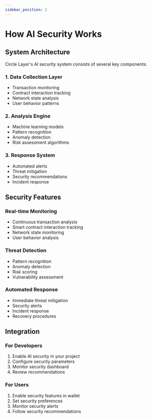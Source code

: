 ```yaml
---
sidebar_position: 2
---
```


# How AI Security Works

## System Architecture

Circle Layer's AI security system consists of several key components:

### 1. Data Collection Layer
- Transaction monitoring
- Contract interaction tracking
- Network state analysis
- User behavior patterns

### 2. Analysis Engine
- Machine learning models
- Pattern recognition
- Anomaly detection
- Risk assessment algorithms

### 3. Response System
- Automated alerts
- Threat mitigation
- Security recommendations
- Incident response

## Security Features

### Real-time Monitoring
- Continuous transaction analysis
- Smart contract interaction tracking
- Network state monitoring
- User behavior analysis

### Threat Detection
- Pattern recognition
- Anomaly detection
- Risk scoring
- Vulnerability assessment

### Automated Response
- Immediate threat mitigation
- Security alerts
- Incident response
- Recovery procedures

## Integration

### For Developers
1. Enable AI security in your project
2. Configure security parameters
3. Monitor security dashboard
4. Review recommendations

### For Users
1. Enable security features in wallet
2. Set security preferences
3. Monitor security alerts
4. Follow security recommendations